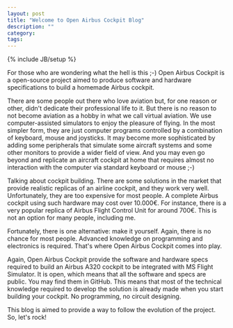 ```yaml
---
layout: post
title: "Welcome to Open Airbus Cockpit Blog"
description: ""
category: 
tags: 
---
```

{% include JB/setup %}

For those who are wondering what the hell is this ;-) Open Airbus Cockpit is a open-source project aimed to produce software and hardware specifications to build a homemade Airbus cockpit. 

<!--more-->

There are some people out there who love aviation but, for one reason or other, didn't dedicate their professional life to it. But there is no reason to not become aviation as a hobby in what we call virtual aviation. We use computer-assisted simulators to enjoy the pleasure of flying. In the most simpler form, they are just computer programs controlled by a combination of keyboard, mouse and joysticks. It may become more sophisticated by adding some peripherals that simulate some aircraft systems and some other monitors to provide a wider field of view. And you may even go beyond and replicate an aircraft cockpit at home that requires almost no interaction with the computer via standard keyboard or mouse ;-)

Talking about cockpit building. There are some solutions in the market that provide realistic replicas of an airline cockpit, and they work very well. Unfortunately, they are too expensive for most people. A complete Airbus cockpit using such hardware may cost over 10.000€. For instance, there is a very popular replica of Airbus Flight Control Unit for around 700€. This is not an option for many people, including me. 

Fortunately, there is one alternative: make it yourself. Again, there is no chance for most people. Advanced knowledge on programming and electronics is required. That's where Open Airbus Cockpit comes into play.

Again, Open Airbus Cockpit provide the software and hardware specs required to build an Airbus A320 cockpit to be integrated with MS Flight Simulator. It is open, which means that all the software and specs are public. You may find them in GitHub. This means that most of the technical knowledge required to develop the solution is already made when you start building your cockpit. No programming, no circuit designing.

This blog is aimed to provide a way to follow the evolution of the project. So, let's rock!
